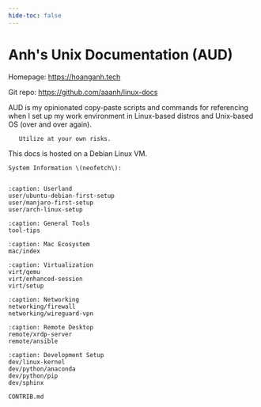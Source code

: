 ```yaml
---
hide-toc: false
---
```


# Anh's Unix Documentation \(AUD\)

Homepage: <https://hoanganh.tech>

Git repo: <https://github.com/aaanh/linux-docs>

AUD is my opinionated copy-paste scripts and commands for referencing when I set up my work environment in Linux-based distros and Unix-based OS (over and over again).

```{warning}
   Utilize at your own risks.
```

This docs is hosted on a Debian Linux VM.

```{note}
System Information \(neofetch\):
```

```{include} ./host-info.md

```

```{toctree}
:caption: Userland
user/ubuntu-debian-first-setup
user/manjaro-first-setup
user/arch-linux-setup
```

```{toctree}
:caption: General Tools
tool-tips
```

```{toctree}
:caption: Mac Ecosystem
mac/index
```

```{toctree}
:caption: Virtualization
virt/qemu
virt/enhanced-session
virt/setup
```

```{toctree}
:caption: Networking
networking/firewall
networking/wireguard-vpn
```

```{toctree}
:caption: Remote Desktop
remote/xrdp-server
remote/ansible
```

```{toctree}
:caption: Development Setup
dev/linux-kernel
dev/python/anaconda
dev/python/pip
dev/sphinx
```

```{toctree}
CONTRIB.md
```
